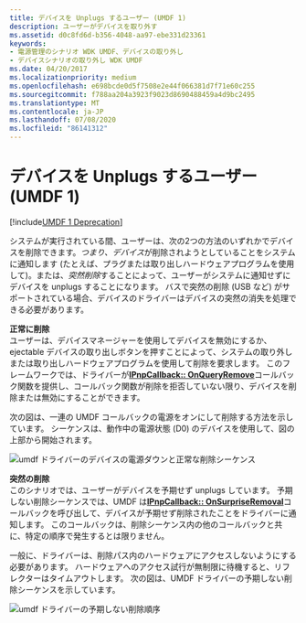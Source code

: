 ```yaml
---
title: デバイスを Unplugs するユーザー (UMDF 1)
description: ユーザーがデバイスを取り外す
ms.assetid: d0c8fd6d-b356-4048-aa97-ebe331d23361
keywords:
- 電源管理のシナリオ WDK UMDF、デバイスの取り外し
- デバイスシナリオの取り外し WDK UMDF
ms.date: 04/20/2017
ms.localizationpriority: medium
ms.openlocfilehash: e698bcde0d5f7508e2e44f066381d7f71e60c255
ms.sourcegitcommit: f788aa204a3923f9023d8690488459a4d9bc2495
ms.translationtype: MT
ms.contentlocale: ja-JP
ms.lasthandoff: 07/08/2020
ms.locfileid: "86141312"
---
```

# <a name="a-user-unplugs-a-device-umdf-1"></a>デバイスを Unplugs するユーザー (UMDF 1)


[!include[UMDF 1 Deprecation](../includes/umdf-1-deprecation.md)]

システムが実行されている間、ユーザーは、次の2つの方法のいずれかでデバイスを削除できます。*つまり、デバイス*が削除されようとしていることをシステムに通知します (たとえば、プラグまたは取り出しハードウェアプログラムを使用して)。または、*突然削除*することによって、ユーザーがシステムに通知せずにデバイスを unplugs することになります。 バスで突然の削除 (USB など) がサポートされている場合、デバイスのドライバーはデバイスの突然の消失を処理できる必要があります。

<a href="" id="orderly-removal-------"></a>**正常に削除**   
ユーザーは、デバイスマネージャーを使用してデバイスを無効にするか、ejectable デバイスの取り出しボタンを押すことによって、システムの取り外しまたは取り出しハードウェアプログラムを使用して削除を要求します。 このフレームワークでは、ドライバーが[**IPnpCallback:: OnQueryRemove**](https://docs.microsoft.com/windows-hardware/drivers/ddi/wudfddi/nf-wudfddi-ipnpcallback-onqueryremove)コールバック関数を提供し、コールバック関数が削除を拒否していない限り、デバイスを削除または無効にすることができます。

次の図は、一連の UMDF コールバックの電源をオンにして削除する方法を示しています。 シーケンスは、動作中の電源状態 (D0) のデバイスを使用して、図の上部から開始されます。

![umdf ドライバーのデバイスの電源ダウンと正常な削除シーケンス](images/umdf-powerdown-sequence.png)

<a href="" id="surprise-removal-------"></a>**突然の削除**   
このシナリオでは、ユーザーがデバイスを予期せず unplugs しています。 予期しない削除シーケンスでは、UMDF は[**IPnpCallback:: OnSurpriseRemoval**](https://docs.microsoft.com/windows-hardware/drivers/ddi/wudfddi/nf-wudfddi-ipnpcallback-onsurpriseremoval)コールバックを呼び出して、デバイスが予期せず削除されたことをドライバーに通知します。 このコールバックは、削除シーケンス内の他のコールバックと共に、特定の順序で発生するとは限りません。

一般に、ドライバーは、削除パス内のハードウェアにアクセスしないようにする必要があります。 ハードウェアへのアクセス試行が無制限に待機すると、リフレクターはタイムアウトします。 次の図は、UMDF ドライバーの予期しない削除シーケンスを示しています。

![umdf ドライバーの予期しない削除順序](images/umdf-surprise-removal-sequence.png)

 

 





